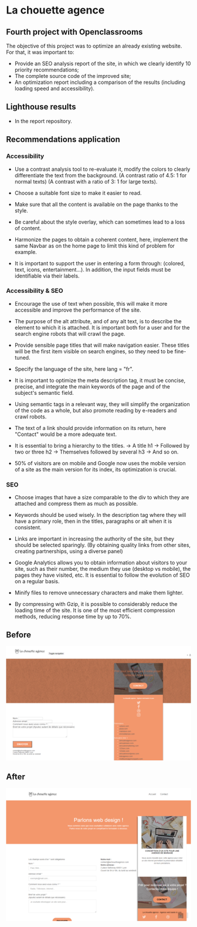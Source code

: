 # La chouette agence

## Fourth project with Openclassrooms

The objective of this project was to optimize an already existing website. For that, it was important to:

-   Provide an SEO analysis report of the site, in which we clearly identify 10 priority recommendations;
-   The complete source code of the improved site;
-   An optimization report including a comparison of the results (including loading speed and accessibility).

## Lighthouse results

-   In the report repository.

## Recommendations application

### Accessibility

-   Use a contrast analysis tool to re-evaluate it, modify the colors to clearly differentiate the text from the background.
    (A contrast ratio of 4.5: 1 for normal texts)
    (A contrast with a ratio of 3: 1 for large texts).

-   Choose a suitable font size to make it easier to read.

-   Make sure that all the content is available on the page thanks to the style.

-   Be careful about the style overlay, which can sometimes lead to a loss of content.

-   Harmonize the pages to obtain a coherent content, here, implement the same Navbar as on the home page to limit this kind of problem for example.

-   It is important to support the user in entering a form through:
    (colored, text, icons, entertainment...). In addition, the input fields must be identifiable via their labels.

### Accessibility & SEO

-   Encourage the use of text when possible, this will make it more accessible and improve the performance of the site.

-   The purpose of the alt attribute, and of any alt text, is to describe the element to which it is attached. It is important both for a user and for the search engine robots that will crawl the page.

-   Provide sensible page titles that will make navigation easier. These titles will be the first item visible on search engines, so they need to be fine-tuned.

-   Specify the language of the site, here lang = "fr".

-   It is important to optimize the meta description tag, it must be concise, precise, and integrate the main keywords of the page and of the subject's semantic field.

-   Using semantic tags in a relevant way, they will simplify the organization of the code as a whole, but also promote reading by e-readers and crawl robots.

-   The text of a link should provide information on its return, here "Contact" would be a more adequate text.

-   It is essential to bring a hierarchy to the titles.
    -> A title h1
    -> Followed by two or three h2
    -> Themselves followed by several h3
    -> And so on.

-   50% of visitors are on mobile and Google now uses the mobile version of a site as the main version for its index, its optimization is crucial.

### SEO

-   Choose images that have a size comparable to the div to which they are attached and compress them as much as possible.

-   Keywords should be used wisely. In the description tag where they will have a primary role, then in the titles, paragraphs or alt when it is consistent.

-   Links are important in increasing the authority of the site, but they should be selected sparingly. (By obtaining quality links from other sites, creating partnerships, using a diverse panel)

-   Google Analytics allows you to obtain information about visitors to your site, such as their number, the medium they use (desktop vs mobile), the pages they have visited, etc. It is essential to follow the evolution of SEO on a regular basis.

-   Minify files to remove unnecessary characters and make them lighter.

-   By compressing with Gzip, it is possible to considerably reduce the loading time of the site. It is one of the most efficient compression methods, reducing response time by up to 70%.

## Before

![Screenchot-preview](./report/img/before.png)

## After

![Screenchot-preview](./report/img/after.png)
